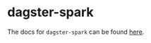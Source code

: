 # dagster-spark

The docs for `dagster-spark` can be found
[here](https://docs.dagster.io/docs/apidocs/libraries/dagster_spark).
